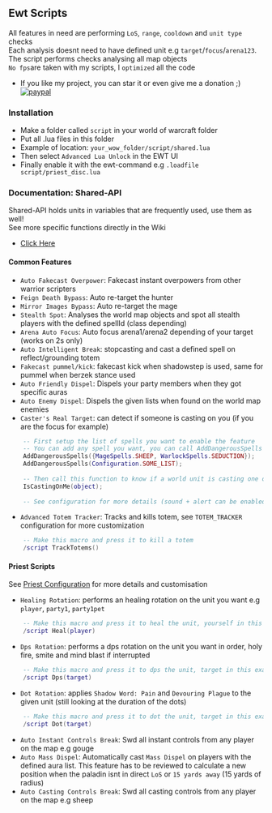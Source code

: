 ## Ewt Scripts

All features in need are performing `LoS`, `range`, `cooldown` and `unit type` checks  
Each analysis doesnt need to have defined unit e.g `target`/`focus`/`arena123`. The script performs checks analysing all map objects  
`No fps`are taken with my scripts, I `optimized` all the code

* If you like my project, you can star it or even give me a donation ;)  
[![paypal](https://www.paypalobjects.com/en_US/i/btn/btn_donateCC_LG.gif)](https://www.paypal.com/cgi-bin/webscr?cmd=_s-xclick&hosted_button_id=SHFWRJ56GGZDE)

### Installation

* Make a folder called `script` in your world of warcraft folder  
* Put all .lua files in this folder
* Example of location: `your_wow_folder/script/shared.lua`
* Then select `Advanced Lua Unlock` in the EWT UI
* Finally enable it with the ewt-command e.g `.loadfile script/priest_disc.lua`

### Documentation: Shared-API

Shared-API holds units in variables that are frequently used, use them as well!  
See more specific functions directly in the Wiki

* [Click Here](https://github.com/Romain-P/Ewt-Scripts/wiki)


#### Common Features

* `Auto Fakecast Overpower`: Fakecast instant overpowers from other warrior scripters
* `Feign Death Bypass`: Auto re-target the hunter
* `Mirror Images Bypass`: Auto re-target the mage
* `Stealth Spot`: Analyses the world map objects and spot all stealth players with the defined spellId (class depending)
* `Arena Auto Focus`: Auto focus arena1/arena2 depending of your target (works on 2s only)
* `Auto Intelligent Break`: stopcasting and cast a defined spell on reflect/grounding totem
* `Fakecast pummel/kick`: fakecast kick when shadowstep is used, same for pummel when berzek stance used
* `Auto Friendly Dispel`: Dispels your party members when they got specific auras
* `Auto Enemy Dispel`: Dispels the given lists when found on the world map enemies
* `Caster's Real Target`: can detect if someone is casting on you (if you are the focus for example)

```lua
    -- First setup the list of spells you want to enable the feature
    -- You can add any spell you want, you can call AddDangerousSpells as much as you want
    AddDangerousSpells({MageSpells.SHEEP, WarlockSpells.SEDUCTION});
    AddDangerousSpells(Configuration.SOME_LIST);
    
    -- Then call this function to know if a world unit is casting one of these spells on you ;)
    IsCastingOnMe(object);
    
    -- See configuration for more details (sound + alert can be enabled/disabled)
```

* `Advanced Totem Tracker`: Tracks and kills totem, see `TOTEM_TRACKER` configuration for more customization
```lua
    -- Make this macro and press it to kill a totem
    /script TrackTotems()
```

#### Priest Scripts

See [Priest Configuration](https://github.com/Romain-P/Ewt-Scripts/blob/master/priest_disc.lua#L8) for more details and customisation

* `Healing Rotation`: performs an healing rotation on the unit you want e.g `player`, `party1`, `party1pet`
```lua
    -- Make this macro and press it to heal the unit, yourself in this example
    /script Heal(player)
```
* `Dps Rotation`: performs a dps rotation on the unit you want in order, holy fire, smite and mind blast if interrupted
```lua
    -- Make this macro and press it to dps the unit, target in this example
    /script Dps(target)
```
* `Dot Rotation`: applies `Shadow Word: Pain` and `Devouring Plague` to the given unit (still looking at the duration of the dots)
```lua
    -- Make this macro and press it to dot the unit, target in this example
    /script Dot(target)
```
* `Auto Instant Controls Break`: Swd all instant controls from any player on the map e.g gouge
* `Auto Mass Dispel`: Automatically cast `Mass Dispel` on players with the defined aura list. This feature has to be reviewed to calculate a new position when the paladin isnt in direct `LoS` or `15 yards away` (15 yards of radius)
* `Auto Casting Controls Break`: Swd all casting controls from any player on the map e.g sheep